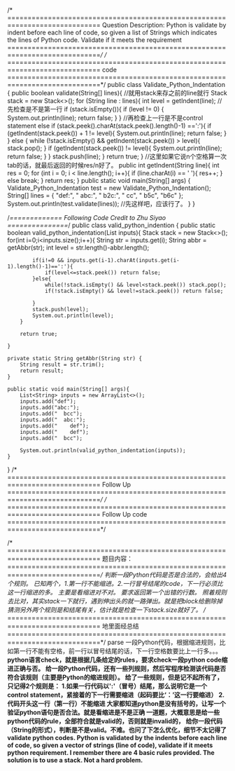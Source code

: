 /* =============================================================================
Question Description:
Python is validate by indent before each line of code, so given a list of Strings
which indicates the lines of Python code. Validate if it meets the requirement
=============================================================================*/
/* =============================================================================
code
=============================================================================*/
public class Validate_Python_Indentation {
    public boolean validate(String[] lines){
        //就用stack来存之前的line就行
        Stack<String> stack = new Stack<>();
        for (String line : lines){
            int level = getIndent(line);
            //先检查是不是第一行
            if (stack.isEmpty()){
                if (level != 0) {
                    System.out.println(line);
                    return false;
                }
            }
            //再检查上一行是不是control statement
            else if (stack.peek().charAt(stack.peek().length()-1) ==':'){
                if (getIndent(stack.peek()) + 1 != level){
                    System.out.println(line);
                    return false;
                }
            }
            else {
                while (!stack.isEmpty() && getIndent(stack.peek()) > level){
                    stack.pop();
                }
                if (getIndent(stack.peek()) != level){
                    System.out.println(line);
                    return false;
                }
            }
            stack.push(line);
        }
        return true;
    }
    //这里如果它说n个空格算一次tab的话，就最后返回的时候res/n好了。
    public int getIndent(String line){
        int res = 0;
        for (int i = 0; i < line.length(); i++){
            if (line.charAt(i) == ' '){
                res++;
            }
            else break;
        }
        return res;
    }
    public static void main(String[] args) {
        Validate_Python_Indentation test = new Validate_Python_Indentation();
        String[] lines = {
                "def:",
                " abc:",
                "  b2c:",
                "   cc",
                " b5c",
                "b6c"
        };
        System.out.println(test.validate(lines));
        //先这样吧，应该行了。
    }
}

/*============= Following Code Credit to Zhu Siyao ===============*/
public class valid_python_indention {
    public static boolean valid_python_indentation(List<String> inputs){
        Stack<Integer> stack = new Stack<>();
        for(int i=0;i<inputs.size();i++){
            String str =  inputs.get(i);
            String abbr = getAbbr(str);
            int level = str.length()-abbr.length();

            if(i!=0 && inputs.get(i-1).charAt(inputs.get(i-1).length()-1)==':'){
                if(level<=stack.peek()) return false;
            }else{
                while(!stack.isEmpty() && level<stack.peek()) stack.pop();
                if(!stack.isEmpty() && level!=stack.peek()) return false;

            }
            stack.push(level);
            System.out.println(level);
        }

        return true;

    }

    private static String getAbbr(String str) {
        String result = str.trim();
        return result;
    }

    public static void main(String[] args){
        List<String> inputs = new ArrayList<>();
        inputs.add("def");
        inputs.add("abc:");
        inputs.add("  bcc");
        inputs.add("  abc:");
        inputs.add("    def");
        inputs.add("    def");
        inputs.add("  bcc");

        System.out.println(valid_python_indentation(inputs));
    }
}
/* =============================================================================
Follow Up
=============================================================================*/
/* =============================================================================
Follow Up code
=============================================================================*/

/* =============================================================================
题目内容：
=============================================================================*/
判断一段Python代码是否是合法的，会给出4个规则。
已知两个，1.第一行不能缩进。2.一行冒号结尾的code，下一行必须比这一行缩进的多。
主要是看缩进对不对。
要求返回第一个出错的行数。
照着规则去比对，其实stack一下就行，遇到伸出头的就一路弹出。就是把block给删除掉
猜测另外两个规则是和结尾有关，估计就是检查一下stack.size就好了。
/* =============================================================================
地里面经总结
=============================================================================*/
<A> parse 一段Python代码，根据缩进规则，比如第一行不能有空格，前一行以冒号结尾的话，下一行空格数要比上一行多。。。
<B> python语言check，就是根据几条给定的rules，要求check一段python code缩进正确与否。
<C> 给一段Python代码，还有一些列规则，然后写程序检测该代码是否符合该规则（主要是Python的缩进规则）。
<D> 给了一些规则，但是记不起所有了，只记得2个规则是：
    1.如果一行代码以':'（冒号）结尾，那么说明它是一个control statement，紧接着的下一行需要缩进（起码要比‘：’这一行要缩进）
    2.代码开头这一行（第一行）不能缩进
<E> 大家都知道python是没有括号的，让写一个验证python语句是否合法。就是看缩进是不是正确
<F> 一道题，大概意思是给一些python代码的rule，全部符合就是valid的，否则就是invalid的，
    给你一段代码（String的形式），判断是不是valid。不难。也问了下怎么优化，细节不太记得了
<G> validate python codes. Python is validated by the indents before each line of code,
    so given a vector of strings (line of code), validate if it meets python requirement.
    I remember there are 4 basic rules provided. The solution is to use a stack. Not a hard problem.